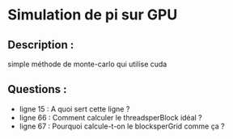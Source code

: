 # Simulation de pi sur GPU

## Description : 
simple méthode de monte-carlo qui utilise cuda 


## Questions :
- ligne 15 : A quoi sert cette ligne ?
- ligne 66 : Comment calculer le threadsperBlock idéal ? 
- ligne 67 : Pourquoi calcule-t-on le blocksperGrid comme ça ?
